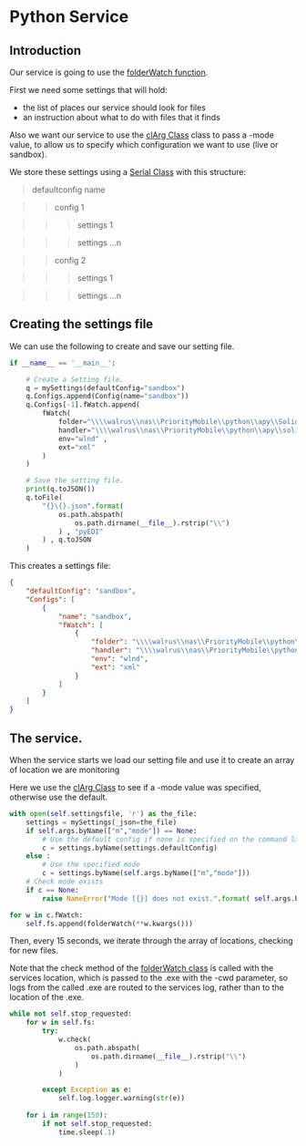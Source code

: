 # Python Service

## Introduction

Our service is going to use the [folderWatch function](../../../main/docs/cl.md "folderWatch function").

First we need some settings that will hold:
- the list of places our service should look for files
- an instruction about what to do with files that it finds

Also we want our service to use the [clArg Class](../../../main/docs/cl.md "clArg Class") class to pass a -mode value, to allow us to specify which configuration we want to use (live or sandbox).

We store these settings using a [Serial Class](../../../main/docs/serial.md "Serial Class") with this structure:

> defaultconfig name

> > config 1

> > > settings 1

> > > settings ...n

> > config 2

> > > settings 1

> > > settings ...n

## Creating the settings file

We can use the following to create and save our setting file.
```python
if __name__ == '__main__': 

    # Create a Setting file.
    q = mySettings(defaultConfig="sandbox")
    q.Configs.append(Config(name="sandbox"))
    q.Configs[-1].fWatch.append(
        fWatch(
            folder="\\\\walrus\\nas\\PriorityMobile\\python\\apy\\SolidWorks\\" , 
            handler="\\\\walrus\\nas\\PriorityMobile\\python\\apy\\solidworks.exe" , 
            env="wlnd" , 
            ext="xml"
        )
    )    

    # Save the setting file.
    print(q.toJSON())
    q.toFile(
        "{}\{}.json".format(
            os.path.abspath(
                os.path.dirname(__file__).rstrip("\\")
            ) , "pyEDI"
        ) , q.toJSON
    )    
```

This creates a settings file:
```json
{
    "defaultConfig": "sandbox",
    "Configs": [
        {
            "name": "sandbox",
            "fWatch": [
                {
                    "folder": "\\\\walrus\\nas\\PriorityMobile\\python\\apy\\SolidWorks\\",
                    "handler": "\\\\walrus\\nas\\PriorityMobile\\python\\apy\\solidworks.exe",
                    "env": "wlnd",
                    "ext": "xml"
                }
            ]
        }
    ]
}

```

## The service.

When the service starts we load our setting file and use it to create an array of location we are monitoring

Here we use the [clArg Class](../../../main/docs/cl.md "clArg Class") to see if a -mode value was specified, otherwise use the default.

```python
with open(self.settingsfile, 'r') as the_file:        
    settings = mySettings(_json=the_file)
    if self.args.byName(["m","mode"]) == None:
        # Use the default config if none is specified on the command line
        c = settings.byName(settings.defaultConfig)
    else :
        # Use the specified mode
        c = settings.byName(self.args.byName(["m","mode"]))
    # Check mode exists
    if c == None:
        raise NameError("Mode [{}] does not exist.".format( self.args.byName(["m","mode"]) ) )

for w in c.fWatch:
    self.fs.append(folderWatch(**w.kwargs()))

```

Then, every 15 seconds, we iterate through the array of locations, checking for new files.

Note that the check method of the [folderWatch class](../../../main/docs/cl.md "folderWatch class") is called with the services location, which is passed to the .exe with the -cwd parameter, so logs from the called .exe are routed to the services log, rather than to the location of the .exe.
```python
while not self.stop_requested:
    for w in self.fs:
        try:
            w.check(            
                os.path.abspath(
                    os.path.dirname(__file__).rstrip("\\")
                )
            )

        except Exception as e:
            self.log.logger.warning(str(e))
                    
    for i in range(150):
        if not self.stop_requested:
            time.sleep(.1)
```